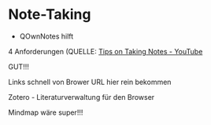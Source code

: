 Note-Taking
===========

- QOwnNotes hilft

4 Anforderungen (QUELLE: [Tips on Taking Notes - YouTube](https://www.youtube.com/watch?v=_MyaR0HDjFA)

GUT!!!

Links schnell von Brower URL hier rein bekommen

Zotero - Literaturverwaltung für den Browser

Mindmap wäre super!!!
